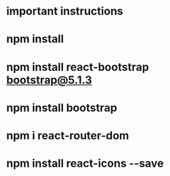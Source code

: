 # important instructions 


# npm install

# npm install react-bootstrap bootstrap@5.1.3

# npm install bootstrap

# npm i react-router-dom

# npm install react-icons --save
